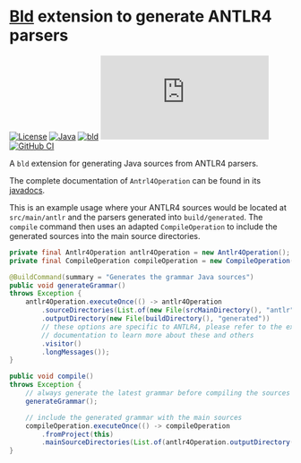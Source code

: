 # [Bld](https://github.com/rife2/rife2/wiki/What-Is-Bld) extension to generate ANTLR4 parsers

[![License](https://img.shields.io/badge/license-Apache%20License%202.0-blue.svg)](https://opensource.org/licenses/Apache-2.0)
[![Java](https://img.shields.io/badge/java-17%2B-blue)](https://www.oracle.com/java/technologies/javase/jdk17-archive-downloads.html)
[![bld](https://img.shields.io/badge/1.9.1-FA9052?label=bld&labelColor=2392FF)](https://rife2.com/bld)
[![Release](https://flat.badgen.net/maven/v/metadata-url/https:/repo.rife2.com/releases/com/uwyn/rife2/bld-antlr4/maven-metadata.xml)](https://repo.rife2.com/#/releases/com/uwyn/rife2/bld-antlr4)
[![GitHub CI](https://github.com/rife2/bld-antlr4/actions/workflows/bld.yml/badge.svg)](https://github.com/rife2/bld-antlr4/actions/workflows/bld.yml)

A `bld` extension for generating Java sources from ANTLR4 parsers.

The complete documentation of `Antrl4Operation` can be found in its [javadocs](https://rife2.github.io/bld-antlr4/rife/bld/extension/Antlr4Operation.html).

This is an example usage where your ANTLR4 sources would be located at
`src/main/antlr` and the parsers generated into `build/generated`. The `compile`
command then uses an adapted `CompileOperation` to include the generated
sources into the main source directories.

```java
private final Antlr4Operation antlr4Operation = new Antlr4Operation();
private final CompileOperation compileOperation = new CompileOperation();

@BuildCommand(summary = "Generates the grammar Java sources")
public void generateGrammar()
throws Exception {
    antlr4Operation.executeOnce(() -> antlr4Operation
        .sourceDirectories(List.of(new File(srcMainDirectory(), "antlr")))
        .outputDirectory(new File(buildDirectory(), "generated"))
        // these options are specific to ANTLR4, please refer to the extension
        // documentation to learn more about these and others
        .visitor()
        .longMessages());
}

public void compile()
throws Exception {
    // always generate the latest grammar before compiling the sources
    generateGrammar();

    // include the generated grammar with the main sources
    compileOperation.executeOnce(() -> compileOperation
        .fromProject(this)
        .mainSourceDirectories(List.of(antlr4Operation.outputDirectory())));
}
```